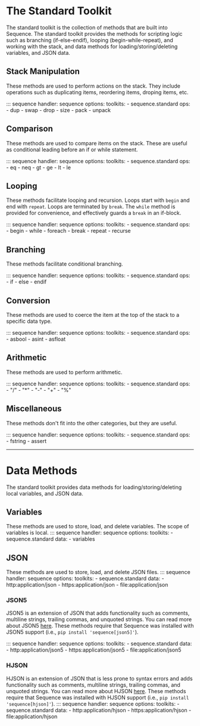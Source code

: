 # The Standard Toolkit

The standard toolkit is the collection of methods that are built into Sequence. The standard toolkit provides
the methods for scripting logic such as branching (if-else-endif), looping (begin-while-repeat), and working
with the stack, and data methods for loading/storing/deleting variables, and JSON data.

## Stack Manipulation
These methods are used to perform actions on the stack. They include operations such as duplicating items, reordering items, droping items, etc.

::: sequence
    handler: sequence
    options:
        toolkits:
          - sequence.standard
        ops:
          - dup
          - swap
          - drop
          - size
          - pack
          - unpack


## Comparison
These methods are used to compare items on the stack. These are useful as conditional leading before an if or while
statement.

::: sequence
    handler: sequence
    options:
        toolkits:
          - sequence.standard
        ops:
          - eq
          - neq
          - gt
          - ge
          - lt
          - le


## Looping
These methods facilitate looping and recursion. Loops start with `begin` and end with `repeat`. Loops are terminated by `break`. 
The `while` method is provided for convenience, and effectively guards a `break` in an if-block.

::: sequence
    handler: sequence
    options:
        toolkits:
          - sequence.standard
        ops:
          - begin
          - while
          - foreach
          - break
          - repeat
          - recurse


## Branching
These methods facilitate conditional branching.

::: sequence
    handler: sequence
    options:
        toolkits:
          - sequence.standard
        ops:
          - if
          - else
          - endif


## Conversion
These methods are used to coerce the item at the top of the stack to a specific data type.

::: sequence
    handler: sequence
    options:
        toolkits:
          - sequence.standard
        ops:
          - asbool
          - asint
          - asfloat


## Arithmetic
These methods are used to perform arithmetic.

::: sequence
    handler: sequence
    options:
        toolkits:
          - sequence.standard
        ops:
          - "/"
          - "*"
          - "-"
          - "+"
          - "%"


## Miscellaneous
These methods don't fit into the other categories, but they are useful.

::: sequence
    handler: sequence
    options:
        toolkits:
          - sequence.standard
        ops:
          - fstring
          - assert

<hr>

# Data Methods

The standard toolkit provides data methods for loading/storing/deleting local variables, and JSON data.


## Variables
These methods are used to store, load, and delete variables. The scope of variables is local.
::: sequence
    handler: sequence
    options:
        toolkits:
          - sequence.standard
        data:
          - variables


## JSON
These methods are used to store, load, and delete JSON files.
::: sequence
    handler: sequence
    options:
        toolkits:
          - sequence.standard
        data:
          - http:application/json
          - https:application/json
          - file:application/json


### JSON5
JSON5 is an extension of JSON that adds functionality such as comments, multiline strings, trailing commas, and unquoted strings. You can read more about JSON5 [here](https://json5.org/). These methods require that Sequence was installed with
JSON5 support (i.e., `pip install 'sequence[json5]'`).

::: sequence
    handler: sequence
    options:
        toolkits:
          - sequence.standard
        data:
          - http:application/json5
          - https:application/json5
          - file:application/json5

### HJSON
HJSON is an extension of JSON that is less prone to syntax errors and adds functionality such as comments, multiline strings, trailing commas, and unquoted strings. You can read more about HJSON [here](https://hjson.github.io/).
These methods require that Sequence was installed with HJSON support (i.e., `pip install 'sequence[hjson]'`).
::: sequence
    handler: sequence
    options:
        toolkits:
          - sequence.standard
        data:
          - http:application/hjson
          - https:application/hjson
          - file:application/hjson
